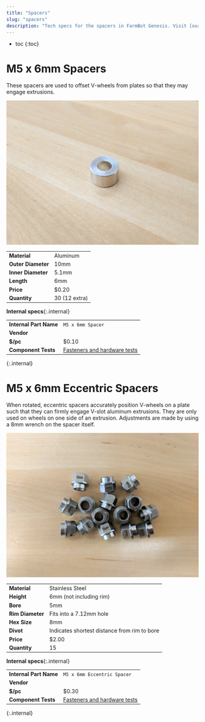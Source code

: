 ```yaml
---
title: "Spacers"
slug: "spacers"
description: "Tech specs for the spacers in FarmBot Genesis. Visit [our shop](http://shop.farm.bot) to purchase parts."
---
```


* toc
{:toc}

# M5 x 6mm Spacers

These spacers are used to offset V-wheels from plates so that they may engage extrusions.

![m5 spacer](_images/m5_spacer.jpg)

|                              |                              |
|------------------------------|------------------------------|
|**Material**                  |Aluminum
|**Outer Diameter**            |10mm
|**Inner Diameter**            |5.1mm
|**Length**                    |6mm
|**Price**                     |$0.20
|**Quantity**                  |30 (12 extra)

**Internal specs**{:.internal}

|                              |                              |
|------------------------------|------------------------------|
|**Internal Part Name**        |`M5 x 6mm Spacer`
|**Vendor**                    |
|**$/pc**                      |$0.10
|**Component Tests**           |[Fasteners and hardware tests](../fasteners-and-hardware.md#component-tests)
{:.internal}

# M5 x 6mm Eccentric Spacers

When rotated, eccentric spacers accurately position V-wheels on a plate such that they can firmly engage V-slot aluminum extrusions. They are only used on wheels on one side of an extrusion. Adjustments are made by using a 8mm wrench on the spacer itself.

![eccentric spacers](_images/eccentric_spacers.jpg)

|                              |                              |
|------------------------------|------------------------------|
|**Material**                  |Stainless Steel
|**Height**                    |6mm (not including rim)
|**Bore**                      |5mm
|**Rim Diameter**              |Fits into a 7.12mm hole
|**Hex Size**                  |8mm
|**Divot**                     |Indicates shortest distance from rim to bore
|**Price**                     |$2.00
|**Quantity**                  |15

**Internal specs**{:.internal}

|                              |                              |
|------------------------------|------------------------------|
|**Internal Part Name**        |`M5 x 6mm Eccentric Spacer`
|**Vendor**                    |
|**$/pc**                      |$0.30
|**Component Tests**           |[Fasteners and hardware tests](../fasteners-and-hardware.md#component-tests)
{:.internal}
